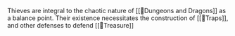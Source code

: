 Thieves are integral to the chaotic nature of [[🌳Dungeons and Dragons]] as a balance point. Their existence necessitates the construction of [[🌰Traps]], and other defenses to defend [[🌰Treasure]]
